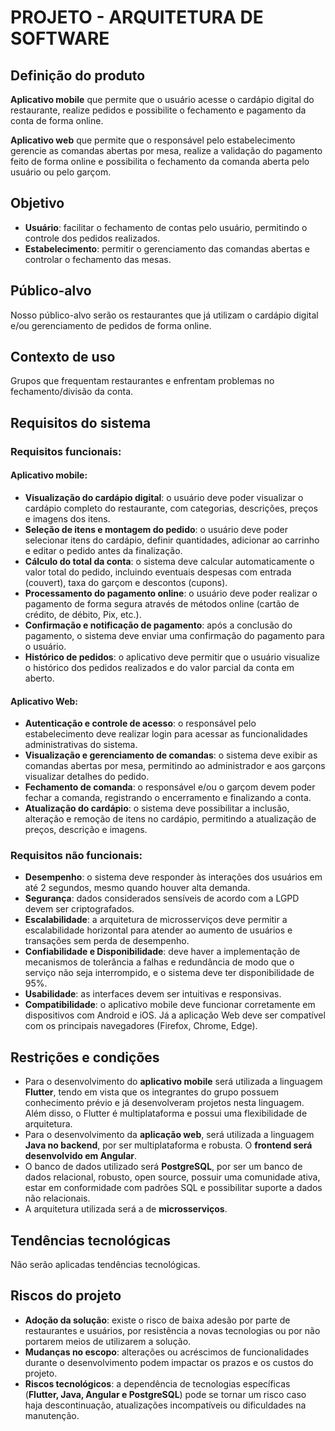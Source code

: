 # PROJETO - ARQUITETURA DE SOFTWARE

## Definição do produto

**Aplicativo mobile** que permite que o usuário acesse o cardápio digital do restaurante, realize pedidos e possibilite o fechamento e pagamento da conta de forma online.

**Aplicativo web** que permite que o responsável pelo estabelecimento gerencie as comandas abertas por mesa, realize a validação do pagamento feito de forma online e possibilita o fechamento da comanda aberta pelo usuário ou pelo garçom.

## Objetivo

- **Usuário**: facilitar o fechamento de contas pelo usuário, permitindo o controle dos pedidos realizados.
- **Estabelecimento**: permitir o gerenciamento das comandas abertas e controlar o fechamento das mesas.

## Público-alvo

Nosso público-alvo serão os restaurantes que já utilizam o cardápio digital e/ou gerenciamento de pedidos de forma online.

## Contexto de uso

Grupos que frequentam restaurantes e enfrentam problemas no fechamento/divisão da conta.

## Requisitos do sistema

### Requisitos funcionais:

#### Aplicativo mobile:
- **Visualização do cardápio digital**: o usuário deve poder visualizar o cardápio completo do restaurante, com categorias, descrições, preços e imagens dos itens.
- **Seleção de itens e montagem do pedido**: o usuário deve poder selecionar itens do cardápio, definir quantidades, adicionar ao carrinho e editar o pedido antes da finalização.
- **Cálculo do total da conta**: o sistema deve calcular automaticamente o valor total do pedido, incluindo eventuais despesas com entrada (couvert), taxa do garçom e descontos (cupons).
- **Processamento do pagamento online**: o usuário deve poder realizar o pagamento de forma segura através de métodos online (cartão de crédito, de débito, Pix, etc.).
- **Confirmação e notificação de pagamento**: após a conclusão do pagamento, o sistema deve enviar uma confirmação do pagamento para o usuário.
- **Histórico de pedidos**: o aplicativo deve permitir que o usuário visualize o histórico dos pedidos realizados e do valor parcial da conta em aberto.

#### Aplicativo Web:
- **Autenticação e controle de acesso**: o responsável pelo estabelecimento deve realizar login para acessar as funcionalidades administrativas do sistema.
- **Visualização e gerenciamento de comandas**: o sistema deve exibir as comandas abertas por mesa, permitindo ao administrador e aos garçons visualizar detalhes do pedido.
- **Fechamento de comanda**: o responsável e/ou o garçom devem poder fechar a comanda, registrando o encerramento e finalizando a conta.
- **Atualização do cardápio**: o sistema deve possibilitar a inclusão, alteração e remoção de itens no cardápio, permitindo a atualização de preços, descrição e imagens.

### Requisitos não funcionais:

- **Desempenho**: o sistema deve responder às interações dos usuários em até 2 segundos, mesmo quando houver alta demanda.
- **Segurança**: dados considerados sensíveis de acordo com a LGPD devem ser criptografados.
- **Escalabilidade**: a arquitetura de microsserviços deve permitir a escalabilidade horizontal para atender ao aumento de usuários e transações sem perda de desempenho.
- **Confiabilidade e Disponibilidade**: deve haver a implementação de mecanismos de tolerância a falhas e redundância de modo que o serviço não seja interrompido, e o sistema deve ter disponibilidade de 95%.
- **Usabilidade**: as interfaces devem ser intuitivas e responsivas.
- **Compatibilidade**: o aplicativo mobile deve funcionar corretamente em dispositivos com Android e iOS. Já a aplicação Web deve ser compatível com os principais navegadores (Firefox, Chrome, Edge).

## Restrições e condições

- Para o desenvolvimento do **aplicativo mobile** será utilizada a linguagem **Flutter**, tendo em vista que os integrantes do grupo possuem conhecimento prévio e já desenvolveram projetos nesta linguagem. Além disso, o Flutter é multiplataforma e possui uma flexibilidade de arquitetura.
- Para o desenvolvimento da **aplicação web**, será utilizada a linguagem **Java no backend**, por ser multiplataforma e robusta. O **frontend será desenvolvido em Angular**.
- O banco de dados utilizado será **PostgreSQL**, por ser um banco de dados relacional, robusto, open source, possuir uma comunidade ativa, estar em conformidade com padrões SQL e possibilitar suporte a dados não relacionais.
- A arquitetura utilizada será a de **microsserviços**.

## Tendências tecnológicas

Não serão aplicadas tendências tecnológicas.

## Riscos do projeto

- **Adoção da solução**: existe o risco de baixa adesão por parte de restaurantes e usuários, por resistência a novas tecnologias ou por não portarem meios de utilizarem a solução.
- **Mudanças no escopo**: alterações ou acréscimos de funcionalidades durante o desenvolvimento podem impactar os prazos e os custos do projeto.
- **Riscos tecnológicos**: a dependência de tecnologias específicas (**Flutter, Java, Angular e PostgreSQL**) pode se tornar um risco caso haja descontinuação, atualizações incompatíveis ou dificuldades na manutenção.
